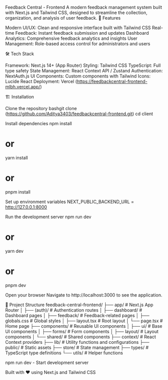 Feedback Central - Frontend
A modern feedback management system built with Next.js and Tailwind CSS, designed to streamline the collection, organization, and analysis of user feedback.
🚀 Features

Modern UI/UX: Clean and responsive interface built with Tailwind CSS
Real-time Feedback: Instant feedback submission and updates
Dashboard Analytics: Comprehensive feedback analytics and insights
User Management: Role-based access control for administrators and users

🛠️ Tech Stack

Framework: Next.js 14+ (App Router)
Styling: Tailwind CSS
TypeScript: Full type safety
State Management: React Context API / Zustand
Authentication: NextAuth.js
UI Components: Custom components with Tailwind
Icons: Lucide React 
Deployment: Vercel (https://feedbackcentral-frontend-mlbh.vercel.app/)


🏗️ Installation

Clone the repository
bashgit clone (https://github.com/Aditya3403/feedbackcentral-frontend.git)
cd client

Install dependencies
npm install
# or
yarn install
# or
pnpm install

Set up environment variables
NEXT_PUBLIC_BACKEND_URL = http://127.0.0.1:8000

Run the development server
npm run dev
# or
yarn dev
# or
pnpm dev

Open your browser
Navigate to http://localhost:3000 to see the application.

📁 Project Structure
feedback-central-frontend/
├── app/                    # Next.js App Router
│   ├── (auth)/            # Authentication routes
│   ├── dashboard/         # Dashboard pages
│   ├── feedback/          # Feedback-related pages
│   ├── globals.css        # Global styles
│   ├── layout.tsx         # Root layout
│   └── page.tsx           # Home page
├── components/            # Reusable UI components
│   ├── ui/               # Base UI components
│   ├── forms/            # Form components
│   ├── layout/           # Layout components
│   └── shared/           # Shared components
├── context/              # React Context providers
├── lib/                  # Utility functions and configurations
├── public/               # Static assets
├── store/                # State management
├── types/                # TypeScript type definitions
└── utils/                # Helper functions

npm run dev - Start development server


Built with ❤️ using Next.js and Tailwind CSS
